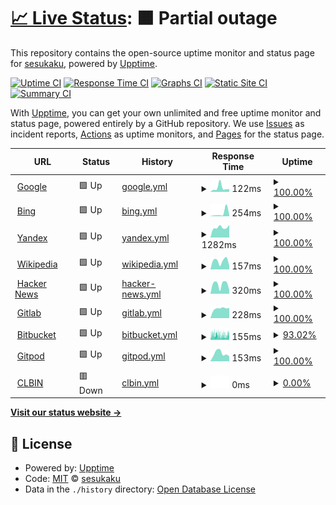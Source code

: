 # [📈 Live Status](https://sesukaku.github.io/sesukaku.github.io): <!--live status--> **🟧 Partial outage**

This repository contains the open-source uptime monitor and status page for [sesukaku](https://sesukaku.github.io/sesukaku.github.io), powered by [Upptime](https://github.com/upptime/upptime).

[![Uptime CI](https://github.com/sesukaku/sesukaku.github.io/workflows/Uptime%20CI/badge.svg)](https://github.com/sesukaku/sesukaku.github.io/actions?query=workflow%3A%22Uptime+CI%22)
[![Response Time CI](https://github.com/sesukaku/sesukaku.github.io/workflows/Response%20Time%20CI/badge.svg)](https://github.com/sesukaku/sesukaku.github.io/actions?query=workflow%3A%22Response+Time+CI%22)
[![Graphs CI](https://github.com/sesukaku/sesukaku.github.io/workflows/Graphs%20CI/badge.svg)](https://github.com/sesukaku/sesukaku.github.io/actions?query=workflow%3A%22Graphs+CI%22)
[![Static Site CI](https://github.com/sesukaku/sesukaku.github.io/workflows/Static%20Site%20CI/badge.svg)](https://github.com/sesukaku/sesukaku.github.io/actions?query=workflow%3A%22Static+Site+CI%22)
[![Summary CI](https://github.com/sesukaku/sesukaku.github.io/workflows/Summary%20CI/badge.svg)](https://github.com/sesukaku/sesukaku.github.io/actions?query=workflow%3A%22Summary+CI%22)

With [Upptime](https://upptime.js.org), you can get your own unlimited and free uptime monitor and status page, powered entirely by a GitHub repository. We use [Issues](https://github.com/sesukaku/sesukaku.github.io/issues) as incident reports, [Actions](https://github.com/sesukaku/sesukaku.github.io/actions) as uptime monitors, and [Pages](https://sesukaku.github.io/sesukaku.github.io) for the status page.

<!--start: status pages-->
<!-- This summary is generated by Upptime (https://github.com/upptime/upptime) -->
<!-- Do not edit this manually, your changes will be overwritten -->
<!-- prettier-ignore -->
| URL | Status | History | Response Time | Uptime |
| --- | ------ | ------- | ------------- | ------ |
| <img alt="" src="https://icons.duckduckgo.com/ip3/www.google.com.ico" height="13"> [Google](https://www.google.com) | 🟩 Up | [google.yml](https://github.com/sesukaku/sesukaku.github.io/commits/HEAD/history/google.yml) | <details><summary><img alt="Response time graph" src="./graphs/google/response-time-week.png" height="20"> 122ms</summary><br><a href="https://sesukaku.github.io/history/google"><img alt="Response time 112" src="https://img.shields.io/endpoint?url=https%3A%2F%2Fraw.githubusercontent.com%2Fsesukaku%2Fsesukaku.github.io%2FHEAD%2Fapi%2Fgoogle%2Fresponse-time.json"></a><br><a href="https://sesukaku.github.io/history/google"><img alt="24-hour response time 78" src="https://img.shields.io/endpoint?url=https%3A%2F%2Fraw.githubusercontent.com%2Fsesukaku%2Fsesukaku.github.io%2FHEAD%2Fapi%2Fgoogle%2Fresponse-time-day.json"></a><br><a href="https://sesukaku.github.io/history/google"><img alt="7-day response time 122" src="https://img.shields.io/endpoint?url=https%3A%2F%2Fraw.githubusercontent.com%2Fsesukaku%2Fsesukaku.github.io%2FHEAD%2Fapi%2Fgoogle%2Fresponse-time-week.json"></a><br><a href="https://sesukaku.github.io/history/google"><img alt="30-day response time 108" src="https://img.shields.io/endpoint?url=https%3A%2F%2Fraw.githubusercontent.com%2Fsesukaku%2Fsesukaku.github.io%2FHEAD%2Fapi%2Fgoogle%2Fresponse-time-month.json"></a><br><a href="https://sesukaku.github.io/history/google"><img alt="1-year response time 115" src="https://img.shields.io/endpoint?url=https%3A%2F%2Fraw.githubusercontent.com%2Fsesukaku%2Fsesukaku.github.io%2FHEAD%2Fapi%2Fgoogle%2Fresponse-time-year.json"></a></details> | <details><summary><a href="https://sesukaku.github.io/history/google">100.00%</a></summary><a href="https://sesukaku.github.io/history/google"><img alt="All-time uptime 100.00%" src="https://img.shields.io/endpoint?url=https%3A%2F%2Fraw.githubusercontent.com%2Fsesukaku%2Fsesukaku.github.io%2FHEAD%2Fapi%2Fgoogle%2Fuptime.json"></a><br><a href="https://sesukaku.github.io/history/google"><img alt="24-hour uptime 100.00%" src="https://img.shields.io/endpoint?url=https%3A%2F%2Fraw.githubusercontent.com%2Fsesukaku%2Fsesukaku.github.io%2FHEAD%2Fapi%2Fgoogle%2Fuptime-day.json"></a><br><a href="https://sesukaku.github.io/history/google"><img alt="7-day uptime 100.00%" src="https://img.shields.io/endpoint?url=https%3A%2F%2Fraw.githubusercontent.com%2Fsesukaku%2Fsesukaku.github.io%2FHEAD%2Fapi%2Fgoogle%2Fuptime-week.json"></a><br><a href="https://sesukaku.github.io/history/google"><img alt="30-day uptime 100.00%" src="https://img.shields.io/endpoint?url=https%3A%2F%2Fraw.githubusercontent.com%2Fsesukaku%2Fsesukaku.github.io%2FHEAD%2Fapi%2Fgoogle%2Fuptime-month.json"></a><br><a href="https://sesukaku.github.io/history/google"><img alt="1-year uptime 99.98%" src="https://img.shields.io/endpoint?url=https%3A%2F%2Fraw.githubusercontent.com%2Fsesukaku%2Fsesukaku.github.io%2FHEAD%2Fapi%2Fgoogle%2Fuptime-year.json"></a></details>
| <img alt="" src="https://icons.duckduckgo.com/ip3/www.bing.com.ico" height="13"> [Bing](https://www.bing.com) | 🟩 Up | [bing.yml](https://github.com/sesukaku/sesukaku.github.io/commits/HEAD/history/bing.yml) | <details><summary><img alt="Response time graph" src="./graphs/bing/response-time-week.png" height="20"> 254ms</summary><br><a href="https://sesukaku.github.io/history/bing"><img alt="Response time 114" src="https://img.shields.io/endpoint?url=https%3A%2F%2Fraw.githubusercontent.com%2Fsesukaku%2Fsesukaku.github.io%2FHEAD%2Fapi%2Fbing%2Fresponse-time.json"></a><br><a href="https://sesukaku.github.io/history/bing"><img alt="24-hour response time 105" src="https://img.shields.io/endpoint?url=https%3A%2F%2Fraw.githubusercontent.com%2Fsesukaku%2Fsesukaku.github.io%2FHEAD%2Fapi%2Fbing%2Fresponse-time-day.json"></a><br><a href="https://sesukaku.github.io/history/bing"><img alt="7-day response time 254" src="https://img.shields.io/endpoint?url=https%3A%2F%2Fraw.githubusercontent.com%2Fsesukaku%2Fsesukaku.github.io%2FHEAD%2Fapi%2Fbing%2Fresponse-time-week.json"></a><br><a href="https://sesukaku.github.io/history/bing"><img alt="30-day response time 127" src="https://img.shields.io/endpoint?url=https%3A%2F%2Fraw.githubusercontent.com%2Fsesukaku%2Fsesukaku.github.io%2FHEAD%2Fapi%2Fbing%2Fresponse-time-month.json"></a><br><a href="https://sesukaku.github.io/history/bing"><img alt="1-year response time 124" src="https://img.shields.io/endpoint?url=https%3A%2F%2Fraw.githubusercontent.com%2Fsesukaku%2Fsesukaku.github.io%2FHEAD%2Fapi%2Fbing%2Fresponse-time-year.json"></a></details> | <details><summary><a href="https://sesukaku.github.io/history/bing">100.00%</a></summary><a href="https://sesukaku.github.io/history/bing"><img alt="All-time uptime 100.00%" src="https://img.shields.io/endpoint?url=https%3A%2F%2Fraw.githubusercontent.com%2Fsesukaku%2Fsesukaku.github.io%2FHEAD%2Fapi%2Fbing%2Fuptime.json"></a><br><a href="https://sesukaku.github.io/history/bing"><img alt="24-hour uptime 100.00%" src="https://img.shields.io/endpoint?url=https%3A%2F%2Fraw.githubusercontent.com%2Fsesukaku%2Fsesukaku.github.io%2FHEAD%2Fapi%2Fbing%2Fuptime-day.json"></a><br><a href="https://sesukaku.github.io/history/bing"><img alt="7-day uptime 100.00%" src="https://img.shields.io/endpoint?url=https%3A%2F%2Fraw.githubusercontent.com%2Fsesukaku%2Fsesukaku.github.io%2FHEAD%2Fapi%2Fbing%2Fuptime-week.json"></a><br><a href="https://sesukaku.github.io/history/bing"><img alt="30-day uptime 100.00%" src="https://img.shields.io/endpoint?url=https%3A%2F%2Fraw.githubusercontent.com%2Fsesukaku%2Fsesukaku.github.io%2FHEAD%2Fapi%2Fbing%2Fuptime-month.json"></a><br><a href="https://sesukaku.github.io/history/bing"><img alt="1-year uptime 100.00%" src="https://img.shields.io/endpoint?url=https%3A%2F%2Fraw.githubusercontent.com%2Fsesukaku%2Fsesukaku.github.io%2FHEAD%2Fapi%2Fbing%2Fuptime-year.json"></a></details>
| <img alt="" src="https://icons.duckduckgo.com/ip3/yandex.com.ico" height="13"> [Yandex](https://yandex.com) | 🟩 Up | [yandex.yml](https://github.com/sesukaku/sesukaku.github.io/commits/HEAD/history/yandex.yml) | <details><summary><img alt="Response time graph" src="./graphs/yandex/response-time-week.png" height="20"> 1282ms</summary><br><a href="https://sesukaku.github.io/history/yandex"><img alt="Response time 1153" src="https://img.shields.io/endpoint?url=https%3A%2F%2Fraw.githubusercontent.com%2Fsesukaku%2Fsesukaku.github.io%2FHEAD%2Fapi%2Fyandex%2Fresponse-time.json"></a><br><a href="https://sesukaku.github.io/history/yandex"><img alt="24-hour response time 1591" src="https://img.shields.io/endpoint?url=https%3A%2F%2Fraw.githubusercontent.com%2Fsesukaku%2Fsesukaku.github.io%2FHEAD%2Fapi%2Fyandex%2Fresponse-time-day.json"></a><br><a href="https://sesukaku.github.io/history/yandex"><img alt="7-day response time 1282" src="https://img.shields.io/endpoint?url=https%3A%2F%2Fraw.githubusercontent.com%2Fsesukaku%2Fsesukaku.github.io%2FHEAD%2Fapi%2Fyandex%2Fresponse-time-week.json"></a><br><a href="https://sesukaku.github.io/history/yandex"><img alt="30-day response time 1396" src="https://img.shields.io/endpoint?url=https%3A%2F%2Fraw.githubusercontent.com%2Fsesukaku%2Fsesukaku.github.io%2FHEAD%2Fapi%2Fyandex%2Fresponse-time-month.json"></a><br><a href="https://sesukaku.github.io/history/yandex"><img alt="1-year response time 1211" src="https://img.shields.io/endpoint?url=https%3A%2F%2Fraw.githubusercontent.com%2Fsesukaku%2Fsesukaku.github.io%2FHEAD%2Fapi%2Fyandex%2Fresponse-time-year.json"></a></details> | <details><summary><a href="https://sesukaku.github.io/history/yandex">100.00%</a></summary><a href="https://sesukaku.github.io/history/yandex"><img alt="All-time uptime 99.99%" src="https://img.shields.io/endpoint?url=https%3A%2F%2Fraw.githubusercontent.com%2Fsesukaku%2Fsesukaku.github.io%2FHEAD%2Fapi%2Fyandex%2Fuptime.json"></a><br><a href="https://sesukaku.github.io/history/yandex"><img alt="24-hour uptime 100.00%" src="https://img.shields.io/endpoint?url=https%3A%2F%2Fraw.githubusercontent.com%2Fsesukaku%2Fsesukaku.github.io%2FHEAD%2Fapi%2Fyandex%2Fuptime-day.json"></a><br><a href="https://sesukaku.github.io/history/yandex"><img alt="7-day uptime 100.00%" src="https://img.shields.io/endpoint?url=https%3A%2F%2Fraw.githubusercontent.com%2Fsesukaku%2Fsesukaku.github.io%2FHEAD%2Fapi%2Fyandex%2Fuptime-week.json"></a><br><a href="https://sesukaku.github.io/history/yandex"><img alt="30-day uptime 100.00%" src="https://img.shields.io/endpoint?url=https%3A%2F%2Fraw.githubusercontent.com%2Fsesukaku%2Fsesukaku.github.io%2FHEAD%2Fapi%2Fyandex%2Fuptime-month.json"></a><br><a href="https://sesukaku.github.io/history/yandex"><img alt="1-year uptime 100.00%" src="https://img.shields.io/endpoint?url=https%3A%2F%2Fraw.githubusercontent.com%2Fsesukaku%2Fsesukaku.github.io%2FHEAD%2Fapi%2Fyandex%2Fuptime-year.json"></a></details>
| <img alt="" src="https://icons.duckduckgo.com/ip3/en.wikipedia.org.ico" height="13"> [Wikipedia](https://en.wikipedia.org) | 🟩 Up | [wikipedia.yml](https://github.com/sesukaku/sesukaku.github.io/commits/HEAD/history/wikipedia.yml) | <details><summary><img alt="Response time graph" src="./graphs/wikipedia/response-time-week.png" height="20"> 157ms</summary><br><a href="https://sesukaku.github.io/history/wikipedia"><img alt="Response time 216" src="https://img.shields.io/endpoint?url=https%3A%2F%2Fraw.githubusercontent.com%2Fsesukaku%2Fsesukaku.github.io%2FHEAD%2Fapi%2Fwikipedia%2Fresponse-time.json"></a><br><a href="https://sesukaku.github.io/history/wikipedia"><img alt="24-hour response time 65" src="https://img.shields.io/endpoint?url=https%3A%2F%2Fraw.githubusercontent.com%2Fsesukaku%2Fsesukaku.github.io%2FHEAD%2Fapi%2Fwikipedia%2Fresponse-time-day.json"></a><br><a href="https://sesukaku.github.io/history/wikipedia"><img alt="7-day response time 157" src="https://img.shields.io/endpoint?url=https%3A%2F%2Fraw.githubusercontent.com%2Fsesukaku%2Fsesukaku.github.io%2FHEAD%2Fapi%2Fwikipedia%2Fresponse-time-week.json"></a><br><a href="https://sesukaku.github.io/history/wikipedia"><img alt="30-day response time 210" src="https://img.shields.io/endpoint?url=https%3A%2F%2Fraw.githubusercontent.com%2Fsesukaku%2Fsesukaku.github.io%2FHEAD%2Fapi%2Fwikipedia%2Fresponse-time-month.json"></a><br><a href="https://sesukaku.github.io/history/wikipedia"><img alt="1-year response time 221" src="https://img.shields.io/endpoint?url=https%3A%2F%2Fraw.githubusercontent.com%2Fsesukaku%2Fsesukaku.github.io%2FHEAD%2Fapi%2Fwikipedia%2Fresponse-time-year.json"></a></details> | <details><summary><a href="https://sesukaku.github.io/history/wikipedia">100.00%</a></summary><a href="https://sesukaku.github.io/history/wikipedia"><img alt="All-time uptime 100.00%" src="https://img.shields.io/endpoint?url=https%3A%2F%2Fraw.githubusercontent.com%2Fsesukaku%2Fsesukaku.github.io%2FHEAD%2Fapi%2Fwikipedia%2Fuptime.json"></a><br><a href="https://sesukaku.github.io/history/wikipedia"><img alt="24-hour uptime 100.00%" src="https://img.shields.io/endpoint?url=https%3A%2F%2Fraw.githubusercontent.com%2Fsesukaku%2Fsesukaku.github.io%2FHEAD%2Fapi%2Fwikipedia%2Fuptime-day.json"></a><br><a href="https://sesukaku.github.io/history/wikipedia"><img alt="7-day uptime 100.00%" src="https://img.shields.io/endpoint?url=https%3A%2F%2Fraw.githubusercontent.com%2Fsesukaku%2Fsesukaku.github.io%2FHEAD%2Fapi%2Fwikipedia%2Fuptime-week.json"></a><br><a href="https://sesukaku.github.io/history/wikipedia"><img alt="30-day uptime 100.00%" src="https://img.shields.io/endpoint?url=https%3A%2F%2Fraw.githubusercontent.com%2Fsesukaku%2Fsesukaku.github.io%2FHEAD%2Fapi%2Fwikipedia%2Fuptime-month.json"></a><br><a href="https://sesukaku.github.io/history/wikipedia"><img alt="1-year uptime 100.00%" src="https://img.shields.io/endpoint?url=https%3A%2F%2Fraw.githubusercontent.com%2Fsesukaku%2Fsesukaku.github.io%2FHEAD%2Fapi%2Fwikipedia%2Fuptime-year.json"></a></details>
| <img alt="" src="https://icons.duckduckgo.com/ip3/news.ycombinator.com.ico" height="13"> [Hacker News](https://news.ycombinator.com) | 🟩 Up | [hacker-news.yml](https://github.com/sesukaku/sesukaku.github.io/commits/HEAD/history/hacker-news.yml) | <details><summary><img alt="Response time graph" src="./graphs/hacker-news/response-time-week.png" height="20"> 320ms</summary><br><a href="https://sesukaku.github.io/history/hacker-news"><img alt="Response time 360" src="https://img.shields.io/endpoint?url=https%3A%2F%2Fraw.githubusercontent.com%2Fsesukaku%2Fsesukaku.github.io%2FHEAD%2Fapi%2Fhacker-news%2Fresponse-time.json"></a><br><a href="https://sesukaku.github.io/history/hacker-news"><img alt="24-hour response time 119" src="https://img.shields.io/endpoint?url=https%3A%2F%2Fraw.githubusercontent.com%2Fsesukaku%2Fsesukaku.github.io%2FHEAD%2Fapi%2Fhacker-news%2Fresponse-time-day.json"></a><br><a href="https://sesukaku.github.io/history/hacker-news"><img alt="7-day response time 320" src="https://img.shields.io/endpoint?url=https%3A%2F%2Fraw.githubusercontent.com%2Fsesukaku%2Fsesukaku.github.io%2FHEAD%2Fapi%2Fhacker-news%2Fresponse-time-week.json"></a><br><a href="https://sesukaku.github.io/history/hacker-news"><img alt="30-day response time 295" src="https://img.shields.io/endpoint?url=https%3A%2F%2Fraw.githubusercontent.com%2Fsesukaku%2Fsesukaku.github.io%2FHEAD%2Fapi%2Fhacker-news%2Fresponse-time-month.json"></a><br><a href="https://sesukaku.github.io/history/hacker-news"><img alt="1-year response time 374" src="https://img.shields.io/endpoint?url=https%3A%2F%2Fraw.githubusercontent.com%2Fsesukaku%2Fsesukaku.github.io%2FHEAD%2Fapi%2Fhacker-news%2Fresponse-time-year.json"></a></details> | <details><summary><a href="https://sesukaku.github.io/history/hacker-news">100.00%</a></summary><a href="https://sesukaku.github.io/history/hacker-news"><img alt="All-time uptime 99.93%" src="https://img.shields.io/endpoint?url=https%3A%2F%2Fraw.githubusercontent.com%2Fsesukaku%2Fsesukaku.github.io%2FHEAD%2Fapi%2Fhacker-news%2Fuptime.json"></a><br><a href="https://sesukaku.github.io/history/hacker-news"><img alt="24-hour uptime 100.00%" src="https://img.shields.io/endpoint?url=https%3A%2F%2Fraw.githubusercontent.com%2Fsesukaku%2Fsesukaku.github.io%2FHEAD%2Fapi%2Fhacker-news%2Fuptime-day.json"></a><br><a href="https://sesukaku.github.io/history/hacker-news"><img alt="7-day uptime 100.00%" src="https://img.shields.io/endpoint?url=https%3A%2F%2Fraw.githubusercontent.com%2Fsesukaku%2Fsesukaku.github.io%2FHEAD%2Fapi%2Fhacker-news%2Fuptime-week.json"></a><br><a href="https://sesukaku.github.io/history/hacker-news"><img alt="30-day uptime 100.00%" src="https://img.shields.io/endpoint?url=https%3A%2F%2Fraw.githubusercontent.com%2Fsesukaku%2Fsesukaku.github.io%2FHEAD%2Fapi%2Fhacker-news%2Fuptime-month.json"></a><br><a href="https://sesukaku.github.io/history/hacker-news"><img alt="1-year uptime 99.88%" src="https://img.shields.io/endpoint?url=https%3A%2F%2Fraw.githubusercontent.com%2Fsesukaku%2Fsesukaku.github.io%2FHEAD%2Fapi%2Fhacker-news%2Fuptime-year.json"></a></details>
| <img alt="" src="https://icons.duckduckgo.com/ip3/gitlab.com.ico" height="13"> [Gitlab](https://gitlab.com) | 🟩 Up | [gitlab.yml](https://github.com/sesukaku/sesukaku.github.io/commits/HEAD/history/gitlab.yml) | <details><summary><img alt="Response time graph" src="./graphs/gitlab/response-time-week.png" height="20"> 228ms</summary><br><a href="https://sesukaku.github.io/history/gitlab"><img alt="Response time 342" src="https://img.shields.io/endpoint?url=https%3A%2F%2Fraw.githubusercontent.com%2Fsesukaku%2Fsesukaku.github.io%2FHEAD%2Fapi%2Fgitlab%2Fresponse-time.json"></a><br><a href="https://sesukaku.github.io/history/gitlab"><img alt="24-hour response time 241" src="https://img.shields.io/endpoint?url=https%3A%2F%2Fraw.githubusercontent.com%2Fsesukaku%2Fsesukaku.github.io%2FHEAD%2Fapi%2Fgitlab%2Fresponse-time-day.json"></a><br><a href="https://sesukaku.github.io/history/gitlab"><img alt="7-day response time 228" src="https://img.shields.io/endpoint?url=https%3A%2F%2Fraw.githubusercontent.com%2Fsesukaku%2Fsesukaku.github.io%2FHEAD%2Fapi%2Fgitlab%2Fresponse-time-week.json"></a><br><a href="https://sesukaku.github.io/history/gitlab"><img alt="30-day response time 246" src="https://img.shields.io/endpoint?url=https%3A%2F%2Fraw.githubusercontent.com%2Fsesukaku%2Fsesukaku.github.io%2FHEAD%2Fapi%2Fgitlab%2Fresponse-time-month.json"></a><br><a href="https://sesukaku.github.io/history/gitlab"><img alt="1-year response time 355" src="https://img.shields.io/endpoint?url=https%3A%2F%2Fraw.githubusercontent.com%2Fsesukaku%2Fsesukaku.github.io%2FHEAD%2Fapi%2Fgitlab%2Fresponse-time-year.json"></a></details> | <details><summary><a href="https://sesukaku.github.io/history/gitlab">100.00%</a></summary><a href="https://sesukaku.github.io/history/gitlab"><img alt="All-time uptime 99.95%" src="https://img.shields.io/endpoint?url=https%3A%2F%2Fraw.githubusercontent.com%2Fsesukaku%2Fsesukaku.github.io%2FHEAD%2Fapi%2Fgitlab%2Fuptime.json"></a><br><a href="https://sesukaku.github.io/history/gitlab"><img alt="24-hour uptime 100.00%" src="https://img.shields.io/endpoint?url=https%3A%2F%2Fraw.githubusercontent.com%2Fsesukaku%2Fsesukaku.github.io%2FHEAD%2Fapi%2Fgitlab%2Fuptime-day.json"></a><br><a href="https://sesukaku.github.io/history/gitlab"><img alt="7-day uptime 100.00%" src="https://img.shields.io/endpoint?url=https%3A%2F%2Fraw.githubusercontent.com%2Fsesukaku%2Fsesukaku.github.io%2FHEAD%2Fapi%2Fgitlab%2Fuptime-week.json"></a><br><a href="https://sesukaku.github.io/history/gitlab"><img alt="30-day uptime 100.00%" src="https://img.shields.io/endpoint?url=https%3A%2F%2Fraw.githubusercontent.com%2Fsesukaku%2Fsesukaku.github.io%2FHEAD%2Fapi%2Fgitlab%2Fuptime-month.json"></a><br><a href="https://sesukaku.github.io/history/gitlab"><img alt="1-year uptime 99.98%" src="https://img.shields.io/endpoint?url=https%3A%2F%2Fraw.githubusercontent.com%2Fsesukaku%2Fsesukaku.github.io%2FHEAD%2Fapi%2Fgitlab%2Fuptime-year.json"></a></details>
| <img alt="" src="https://icons.duckduckgo.com/ip3/bitbucket.org.ico" height="13"> [Bitbucket](https://bitbucket.org) | 🟩 Up | [bitbucket.yml](https://github.com/sesukaku/sesukaku.github.io/commits/HEAD/history/bitbucket.yml) | <details><summary><img alt="Response time graph" src="./graphs/bitbucket/response-time-week.png" height="20"> 155ms</summary><br><a href="https://sesukaku.github.io/history/bitbucket"><img alt="Response time 194" src="https://img.shields.io/endpoint?url=https%3A%2F%2Fraw.githubusercontent.com%2Fsesukaku%2Fsesukaku.github.io%2FHEAD%2Fapi%2Fbitbucket%2Fresponse-time.json"></a><br><a href="https://sesukaku.github.io/history/bitbucket"><img alt="24-hour response time 157" src="https://img.shields.io/endpoint?url=https%3A%2F%2Fraw.githubusercontent.com%2Fsesukaku%2Fsesukaku.github.io%2FHEAD%2Fapi%2Fbitbucket%2Fresponse-time-day.json"></a><br><a href="https://sesukaku.github.io/history/bitbucket"><img alt="7-day response time 155" src="https://img.shields.io/endpoint?url=https%3A%2F%2Fraw.githubusercontent.com%2Fsesukaku%2Fsesukaku.github.io%2FHEAD%2Fapi%2Fbitbucket%2Fresponse-time-week.json"></a><br><a href="https://sesukaku.github.io/history/bitbucket"><img alt="30-day response time 147" src="https://img.shields.io/endpoint?url=https%3A%2F%2Fraw.githubusercontent.com%2Fsesukaku%2Fsesukaku.github.io%2FHEAD%2Fapi%2Fbitbucket%2Fresponse-time-month.json"></a><br><a href="https://sesukaku.github.io/history/bitbucket"><img alt="1-year response time 189" src="https://img.shields.io/endpoint?url=https%3A%2F%2Fraw.githubusercontent.com%2Fsesukaku%2Fsesukaku.github.io%2FHEAD%2Fapi%2Fbitbucket%2Fresponse-time-year.json"></a></details> | <details><summary><a href="https://sesukaku.github.io/history/bitbucket">93.02%</a></summary><a href="https://sesukaku.github.io/history/bitbucket"><img alt="All-time uptime 99.80%" src="https://img.shields.io/endpoint?url=https%3A%2F%2Fraw.githubusercontent.com%2Fsesukaku%2Fsesukaku.github.io%2FHEAD%2Fapi%2Fbitbucket%2Fuptime.json"></a><br><a href="https://sesukaku.github.io/history/bitbucket"><img alt="24-hour uptime 92.51%" src="https://img.shields.io/endpoint?url=https%3A%2F%2Fraw.githubusercontent.com%2Fsesukaku%2Fsesukaku.github.io%2FHEAD%2Fapi%2Fbitbucket%2Fuptime-day.json"></a><br><a href="https://sesukaku.github.io/history/bitbucket"><img alt="7-day uptime 93.02%" src="https://img.shields.io/endpoint?url=https%3A%2F%2Fraw.githubusercontent.com%2Fsesukaku%2Fsesukaku.github.io%2FHEAD%2Fapi%2Fbitbucket%2Fuptime-week.json"></a><br><a href="https://sesukaku.github.io/history/bitbucket"><img alt="30-day uptime 95.85%" src="https://img.shields.io/endpoint?url=https%3A%2F%2Fraw.githubusercontent.com%2Fsesukaku%2Fsesukaku.github.io%2FHEAD%2Fapi%2Fbitbucket%2Fuptime-month.json"></a><br><a href="https://sesukaku.github.io/history/bitbucket"><img alt="1-year uptime 99.56%" src="https://img.shields.io/endpoint?url=https%3A%2F%2Fraw.githubusercontent.com%2Fsesukaku%2Fsesukaku.github.io%2FHEAD%2Fapi%2Fbitbucket%2Fuptime-year.json"></a></details>
| <img alt="" src="https://icons.duckduckgo.com/ip3/gitpod.io.ico" height="13"> [Gitpod](https://gitpod.io) | 🟩 Up | [gitpod.yml](https://github.com/sesukaku/sesukaku.github.io/commits/HEAD/history/gitpod.yml) | <details><summary><img alt="Response time graph" src="./graphs/gitpod/response-time-week.png" height="20"> 153ms</summary><br><a href="https://sesukaku.github.io/history/gitpod"><img alt="Response time 340" src="https://img.shields.io/endpoint?url=https%3A%2F%2Fraw.githubusercontent.com%2Fsesukaku%2Fsesukaku.github.io%2FHEAD%2Fapi%2Fgitpod%2Fresponse-time.json"></a><br><a href="https://sesukaku.github.io/history/gitpod"><img alt="24-hour response time 97" src="https://img.shields.io/endpoint?url=https%3A%2F%2Fraw.githubusercontent.com%2Fsesukaku%2Fsesukaku.github.io%2FHEAD%2Fapi%2Fgitpod%2Fresponse-time-day.json"></a><br><a href="https://sesukaku.github.io/history/gitpod"><img alt="7-day response time 153" src="https://img.shields.io/endpoint?url=https%3A%2F%2Fraw.githubusercontent.com%2Fsesukaku%2Fsesukaku.github.io%2FHEAD%2Fapi%2Fgitpod%2Fresponse-time-week.json"></a><br><a href="https://sesukaku.github.io/history/gitpod"><img alt="30-day response time 154" src="https://img.shields.io/endpoint?url=https%3A%2F%2Fraw.githubusercontent.com%2Fsesukaku%2Fsesukaku.github.io%2FHEAD%2Fapi%2Fgitpod%2Fresponse-time-month.json"></a><br><a href="https://sesukaku.github.io/history/gitpod"><img alt="1-year response time 381" src="https://img.shields.io/endpoint?url=https%3A%2F%2Fraw.githubusercontent.com%2Fsesukaku%2Fsesukaku.github.io%2FHEAD%2Fapi%2Fgitpod%2Fresponse-time-year.json"></a></details> | <details><summary><a href="https://sesukaku.github.io/history/gitpod">100.00%</a></summary><a href="https://sesukaku.github.io/history/gitpod"><img alt="All-time uptime 99.99%" src="https://img.shields.io/endpoint?url=https%3A%2F%2Fraw.githubusercontent.com%2Fsesukaku%2Fsesukaku.github.io%2FHEAD%2Fapi%2Fgitpod%2Fuptime.json"></a><br><a href="https://sesukaku.github.io/history/gitpod"><img alt="24-hour uptime 100.00%" src="https://img.shields.io/endpoint?url=https%3A%2F%2Fraw.githubusercontent.com%2Fsesukaku%2Fsesukaku.github.io%2FHEAD%2Fapi%2Fgitpod%2Fuptime-day.json"></a><br><a href="https://sesukaku.github.io/history/gitpod"><img alt="7-day uptime 100.00%" src="https://img.shields.io/endpoint?url=https%3A%2F%2Fraw.githubusercontent.com%2Fsesukaku%2Fsesukaku.github.io%2FHEAD%2Fapi%2Fgitpod%2Fuptime-week.json"></a><br><a href="https://sesukaku.github.io/history/gitpod"><img alt="30-day uptime 100.00%" src="https://img.shields.io/endpoint?url=https%3A%2F%2Fraw.githubusercontent.com%2Fsesukaku%2Fsesukaku.github.io%2FHEAD%2Fapi%2Fgitpod%2Fuptime-month.json"></a><br><a href="https://sesukaku.github.io/history/gitpod"><img alt="1-year uptime 99.98%" src="https://img.shields.io/endpoint?url=https%3A%2F%2Fraw.githubusercontent.com%2Fsesukaku%2Fsesukaku.github.io%2FHEAD%2Fapi%2Fgitpod%2Fuptime-year.json"></a></details>
| <img alt="" src="https://icons.duckduckgo.com/ip3/clbin.com.ico" height="13"> [CLBIN](https://clbin.com) | 🟥 Down | [clbin.yml](https://github.com/sesukaku/sesukaku.github.io/commits/HEAD/history/clbin.yml) | <details><summary><img alt="Response time graph" src="./graphs/clbin/response-time-week.png" height="20"> 0ms</summary><br><a href="https://sesukaku.github.io/history/clbin"><img alt="Response time 212" src="https://img.shields.io/endpoint?url=https%3A%2F%2Fraw.githubusercontent.com%2Fsesukaku%2Fsesukaku.github.io%2FHEAD%2Fapi%2Fclbin%2Fresponse-time.json"></a><br><a href="https://sesukaku.github.io/history/clbin"><img alt="24-hour response time 0" src="https://img.shields.io/endpoint?url=https%3A%2F%2Fraw.githubusercontent.com%2Fsesukaku%2Fsesukaku.github.io%2FHEAD%2Fapi%2Fclbin%2Fresponse-time-day.json"></a><br><a href="https://sesukaku.github.io/history/clbin"><img alt="7-day response time 0" src="https://img.shields.io/endpoint?url=https%3A%2F%2Fraw.githubusercontent.com%2Fsesukaku%2Fsesukaku.github.io%2FHEAD%2Fapi%2Fclbin%2Fresponse-time-week.json"></a><br><a href="https://sesukaku.github.io/history/clbin"><img alt="30-day response time 241" src="https://img.shields.io/endpoint?url=https%3A%2F%2Fraw.githubusercontent.com%2Fsesukaku%2Fsesukaku.github.io%2FHEAD%2Fapi%2Fclbin%2Fresponse-time-month.json"></a><br><a href="https://sesukaku.github.io/history/clbin"><img alt="1-year response time 220" src="https://img.shields.io/endpoint?url=https%3A%2F%2Fraw.githubusercontent.com%2Fsesukaku%2Fsesukaku.github.io%2FHEAD%2Fapi%2Fclbin%2Fresponse-time-year.json"></a></details> | <details><summary><a href="https://sesukaku.github.io/history/clbin">0.00%</a></summary><a href="https://sesukaku.github.io/history/clbin"><img alt="All-time uptime 84.59%" src="https://img.shields.io/endpoint?url=https%3A%2F%2Fraw.githubusercontent.com%2Fsesukaku%2Fsesukaku.github.io%2FHEAD%2Fapi%2Fclbin%2Fuptime.json"></a><br><a href="https://sesukaku.github.io/history/clbin"><img alt="24-hour uptime 0.00%" src="https://img.shields.io/endpoint?url=https%3A%2F%2Fraw.githubusercontent.com%2Fsesukaku%2Fsesukaku.github.io%2FHEAD%2Fapi%2Fclbin%2Fuptime-day.json"></a><br><a href="https://sesukaku.github.io/history/clbin"><img alt="7-day uptime 0.00%" src="https://img.shields.io/endpoint?url=https%3A%2F%2Fraw.githubusercontent.com%2Fsesukaku%2Fsesukaku.github.io%2FHEAD%2Fapi%2Fclbin%2Fuptime-week.json"></a><br><a href="https://sesukaku.github.io/history/clbin"><img alt="30-day uptime 49.22%" src="https://img.shields.io/endpoint?url=https%3A%2F%2Fraw.githubusercontent.com%2Fsesukaku%2Fsesukaku.github.io%2FHEAD%2Fapi%2Fclbin%2Fuptime-month.json"></a><br><a href="https://sesukaku.github.io/history/clbin"><img alt="1-year uptime 71.53%" src="https://img.shields.io/endpoint?url=https%3A%2F%2Fraw.githubusercontent.com%2Fsesukaku%2Fsesukaku.github.io%2FHEAD%2Fapi%2Fclbin%2Fuptime-year.json"></a></details>

<!--end: status pages-->

[**Visit our status website →**](https://sesukaku.github.io/sesukaku.github.io)

## 📄 License

- Powered by: [Upptime](https://github.com/upptime/upptime)
- Code: [MIT](./LICENSE) © [sesukaku](https://sesukaku.github.io/sesukaku.github.io)
- Data in the `./history` directory: [Open Database License](https://opendatacommons.org/licenses/odbl/1-0/)
